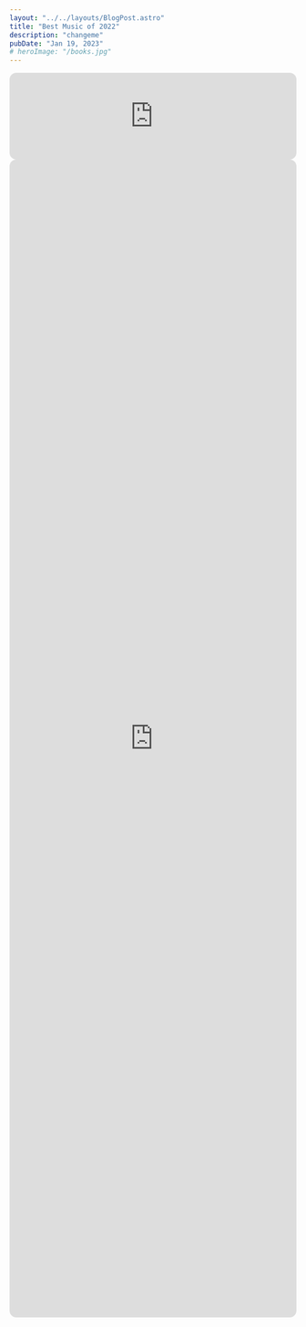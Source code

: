 ```yaml
---
layout: "../../layouts/BlogPost.astro"
title: "Best Music of 2022"
description: "changeme"
pubDate: "Jan 19, 2023"
# heroImage: "/books.jpg"
---
```


<div id="embed-iframe"></div>
    <script src="https://open.spotify.com/embed-podcast/iframe-api/v1" async>
    </script>
    <script type="text/javascript">
      window.onSpotifyIframeApiReady = (IFrameAPI) => {
        let element = document.getElementById('embed-iframe');
        let options = {
            width: '100%',
            height: '200',
            uri: 'spotify:track:7tcQ0bTrFU6cbhCtekaXWh'
          };
        let callback = (EmbedController) => {
          document.querySelectorAll('ul#episodes > li > button').forEach(
            episode => {
              episode.addEventListener('click', () => {
                EmbedController.loadUri(episode.dataset.spotifyId)
              });
            })
        };
        IFrameAPI.createController(element, options, callback);
      };
    </script>

<iframe style="border-radius:12px" src="https://open.spotify.com/embed/track/7tcQ0bTrFU6cbhCtekaXWh?utm_source=generator" width="100%" height="152" frameBorder="0" allowfullscreen="" allow="autoplay; clipboard-write; encrypted-media; fullscreen; picture-in-picture" loading="lazy"></iframe>

<iframe style="border-radius:12px" src="https://open.spotify.com/embed/playlist/59kXvP6MAoun6XkG2sbcMH?utm_source=generator&theme=0" width="100%" height="2030" frameBorder="0" allowfullscreen="" allow="autoplay; clipboard-write; encrypted-media; fullscreen; picture-in-picture" loading="lazy"></iframe>
